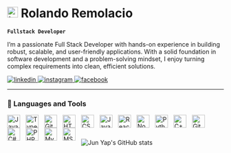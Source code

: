 # <img width="25" height="25" alt="image" src="https://github.com/user-attachments/assets/059c28ed-3710-457f-b713-900f983d2f34" /> Rolando Remolacio

**`Fullstack Developer`**

I’m a passionate Full Stack Developer with hands-on experience in building robust, scalable, and user-friendly applications.
With a solid foundation in software development and a problem-solving mindset, I enjoy turning complex requirements into clean, efficient solutions.

<p align="left">
   <!-- LinkedIn -->
   <a href="https://www.linkedin.com/in/rolando-remolacio-66849628b" target="_blank">
      <img alt="linkedin" title="Connect with me on LinkedIn" 
           src="https://img.shields.io/badge/LinkedIn-%230A66C2.svg?&style=for-the-badge&logo=linkedin&logoColor=white"/>
   </a> 

   <!-- Instagram -->
   <a href="https://www.instagram.com/jnyprmlc" target="_blank">
      <img alt="instagram" title="Follow me on Instagram" 
           src="https://img.shields.io/badge/Instagram-%23E4405F.svg?&style=for-the-badge&logo=instagram&logoColor=white"/>
   </a> 
    <!-- Facebook -->
   <a href="https://www.facebook.com/jun.yap1099" target="_blank">
      <img alt="facebook" title="Follow me on Facebook" 
           src="https://img.shields.io/badge/Facebook-%231877F2.svg?&style=for-the-badge&logo=facebook&logoColor=white"/>
   </a> 
</p>

---

### 🧰 Languages and Tools

<img align="left" alt="Java" width="30px" style="padding-right:10px;" src="https://cdn.jsdelivr.net/gh/devicons/devicon/icons/java/java-original.svg"/>
<img align="left" alt="TypeScript" width="30px" style="padding-right:10px;" src="https://cdn.jsdelivr.net/gh/devicons/devicon/icons/typescript/typescript-plain.svg" />
<img align="left" alt="Git" width="30px" style="padding-right:10px;" src="https://cdn.jsdelivr.net/gh/devicons/devicon/icons/git/git-original.svg" />
<img align="left" alt="HTML" width="30px" style="padding-right:10px;" src="https://cdn.jsdelivr.net/gh/devicons/devicon/icons/html5/html5-plain.svg" />
<img align="left" alt="CSS" width="30px" style="padding-right:10px;" src="https://cdn.jsdelivr.net/gh/devicons/devicon/icons/css3/css3-plain.svg" />
<img align="left" alt="JavaScript" width="30px" style="padding-right:10px;" src="https://cdn.jsdelivr.net/gh/devicons/devicon/icons/javascript/javascript-plain.svg" />
<img align="left" alt="React" width="30px" style="padding-right:10px;" src="https://cdn.jsdelivr.net/gh/devicons/devicon/icons/react/react-original.svg" />
<img align="left" alt="NodeJS" width="30px" style="padding-right:10px;" src="https://cdn.jsdelivr.net/gh/devicons/devicon/icons/nodejs/nodejs-original.svg" />
<img align="left" alt="Python" width="30px" style="padding-right:10px;" src="https://cdn.jsdelivr.net/gh/devicons/devicon/icons/python/python-plain.svg" />
<img align="left" alt="C++" width="30px" style="padding-right:10px;" src="https://cdn.jsdelivr.net/gh/devicons/devicon/icons/cplusplus/cplusplus-line.svg" />
<img align="left" alt="GitHub" width="30px" style="padding-right:10px;" src="https://cdn.jsdelivr.net/gh/devicons/devicon/icons/github/github-original.svg" />
<img align="left" alt="C#" width="30px" style="padding-right:10px;" src="https://cdn.jsdelivr.net/gh/devicons/devicon/icons/csharp/csharp-original.svg" />
<img align="left" alt="PHP" width="30px" style="padding-right:10px;" src="https://cdn.jsdelivr.net/gh/devicons/devicon/icons/php/php-original.svg" />
<img align="left" alt="MySQL" width="30px" style="padding-right:10px;" src="https://cdn.jsdelivr.net/gh/devicons/devicon/icons/mysql/mysql-original.svg" />
<img align="left" alt="MS SQL" width="30px" style="padding-right:10px;" src="https://www.svgrepo.com/show/303229/microsoft-sql-server-logo.svg" />

<br />

#

![Jun Yap's GitHub stats](https://github-readme-stats.vercel.app/api?username=paynuj1099&theme=transparent&show_icons=true)
